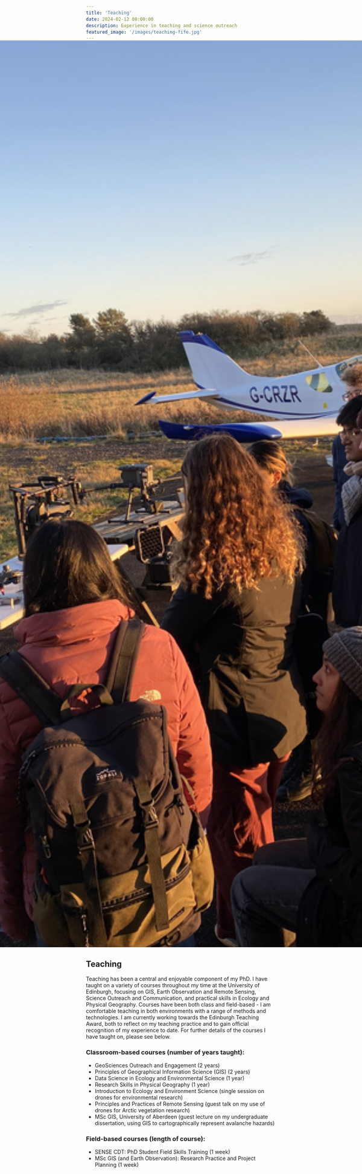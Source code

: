 ```yaml
---
title: 'Teaching'
date: 2024-02-12 00:00:00
description: Experience in teaching and science outreach
featured_image: '/images/teaching-fife.jpg'
---
```

<section
  style="width:100vw; margin-left:calc(50% - 50vw);
         margin-top:-1rem;  /* adjust: try -2rem or -30px depending on your theme */
         margin-bottom:2rem;
         height:60vh; overflow:hidden;">
  <img
    src="/images/teaching-fife.jpg"
    alt="Remote sensing ecologist"
    style="display:block; width:100%; height:100%; object-fit:cover; object-position:center;"
  >
</section>

## Teaching
Teaching has been a central and enjoyable component of my PhD. I have taught on a variety of courses throughout my time at the University of Edinburgh, focusing on GIS, Earth Observation and Remote Sensing, Science Outreach and Communication, and practical skills in Ecology and Physical Geography. Courses have been both class and field-based - I am comfortable teaching in both environments with a range of methods and technologies. I am currently working towards the Edinburgh Teaching Award, both to reflect on my teaching practice and to gain official recognition of my experience to date. For further details of the courses I have taught on, please see below.

### Classroom-based courses (number of years taught):
* GeoSciences Outreach and Engagement (2 years)
* Principles of Geographical Information Science (GIS) (2 years)
* Data Science in Ecology and Environmental Science (1 year)
* Research Skills in Physical Geography (1 year)
* Introduction to Ecology and Environment Science (single session on drones for environmental research)
* Principles and Practices of Remote Sensing (guest talk on my use of drones for Arctic vegetation research)
* MSc GIS, University of Aberdeen (guest lecture on my undergraduate dissertation, using GIS to cartographically represent avalanche hazards)

### Field-based courses (length of course):
* SENSE CDT: PhD Student Field Skills Training (1 week)
* MSc GIS (and Earth Observation): Research Practice and Project Planning (1 week)
